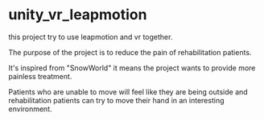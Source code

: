 # unity_vr_leapmotion

this project try to use leapmotion and vr together.

The purpose of the project is to reduce the pain of rehabilitation patients.

It's inspired from "SnowWorld" it means the project wants to provide more painless treatment. 

Patients who are unable to move will feel like they are being outside and rehabilitation patients can try to move their hand in an interesting environment.
